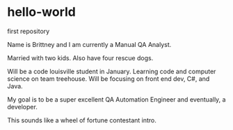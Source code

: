 # hello-world
first repository

Name is Brittney and I am currently a Manual QA Analyst.

Married with two kids. Also have four rescue dogs.

Will be a code louisville student in January. Learning code and computer science on team treehouse. Will be focusing on front end dev,  C#, and Java.

My goal is to be a super excellent QA Automation Engineer and eventually, a developer.

This sounds like a wheel of fortune contestant intro.
